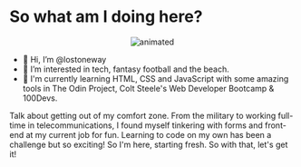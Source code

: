 <h1> So what am I doing here? </h1>

<p align="center">
<img src="https://media.giphy.com/media/ule4vhcY1xEKQ/giphy.gif" alt="animated" />
</p>


- 👋 Hi, I’m @lostoneway
- 👀 I’m interested in tech, fantasy football and the beach. 
- 🌱 I'm currently learning HTML, CSS and JavaScript with some amazing tools in The Odin Project, Colt Steele's Web Developer Bootcamp & 100Devs. 

<p> Talk about getting out of my comfort zone. From the military to working full-time in telecommunications, I found myself tinkering with forms and front-end at my  current job for fun. Learning to code on my own has been a challenge but so exciting! So I'm here, starting fresh. So with that, let's get it! </p>


<!---
lostoneway/lostoneway is a ✨ special ✨ repository because its `README.md` (this file) appears on your GitHub profile.
You can click the Preview link to take a look at your changes.
--->

